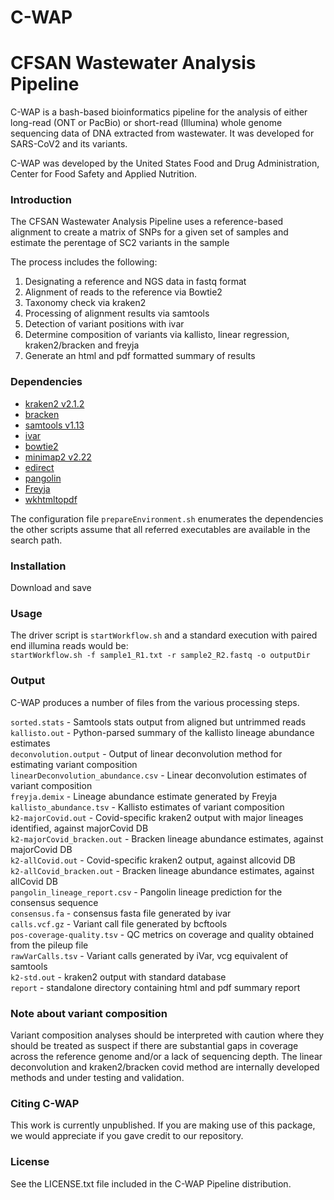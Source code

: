 # C-WAP
# CFSAN Wastewater Analysis Pipeline

C-WAP is a bash-based bioinformatics pipeline for the analysis of either long-read (ONT or PacBio) or short-read (Illumina) whole genome sequencing
data of DNA extracted from wastewater. It was developed for SARS-CoV2 and its variants.

C-WAP was developed by the United States Food and Drug Administration, Center for Food Safety and Applied Nutrition.


### Introduction

The CFSAN Wastewater Analysis Pipeline uses a reference-based alignment to create a matrix of
SNPs for a given set of samples and estimate the perentage of SC2 variants in the sample 

The process includes the following:
1. Designating a reference and NGS data in fastq format
2. Alignment of reads to the reference via Bowtie2
3. Taxonomy check via kraken2
4. Processing of alignment results via samtools
5. Detection of variant positions with ivar
6. Determine composition of variants via kallisto, linear regression, kraken2/bracken and freyja
7. Generate an html and pdf formatted summary of results

### Dependencies

* [kraken2 v2.1.2 ](https://github.com/DerrickWood/kraken2)
* [bracken](https://github.com/jenniferlu717/Bracken)
* [samtools v1.13 ](https://github.com/samtools/)
* [ivar](https://github.com/andersen-lab/ivar)
* [bowtie2](http://bowtie-bio.sourceforge.net/bowtie2/manual.shtml)
* [minimap2 v2.22](https://github.com/lh3/minimap2)
* [edirect](https://www.ncbi.nlm.nih.gov/books/NBK179288/)
* [pangolin](https://github.com/cov-lineages/pangolin)
* [Freyja](https://github.com/andersen-lab/Freyja)
* [wkhtmltopdf](https://github.com/wkhtmltopdf)

The configuration file `prepareEnvironment.sh` enumerates the 
dependencies the other scripts assume that all referred
executables are available in the search path. 

### Installation

Download and save

### Usage 

The driver script is `startWorkflow.sh` and a standard execution with paired end illumina reads would be:  
`startWorkflow.sh -f sample1_R1.txt -r sample2_R2.fastq -o outputDir`

### Output

C-WAP produces a number of files from the various processing steps.  

`sorted.stats` - Samtools stats output from aligned but untrimmed reads  
`kallisto.out` - Python-parsed summary of the kallisto lineage abundance estimates  
`deconvolution.output` - Output of linear deconvolution method for estimating variant composition  
`linearDeconvolution_abundance.csv` - Linear deconvolution estimates of variant composition  
`freyja.demix` - Lineage abundance estimate generated by Freyja  
`kallisto_abundance.tsv` - Kallisto estimates of variant composition  
`k2-majorCovid.out` - Covid-specific kraken2 output with major lineages identified, against majorCovid DB  
`k2-majorCovid_bracken.out` - Bracken lineage abundance estimates, against majorCovid DB  
`k2-allCovid.out` - Covid-specific kraken2 output, against allcovid DB  
`k2-allCovid_bracken.out` - Bracken lineage abundance estimates, against allCovid DB  
`pangolin_lineage_report.csv` - Pangolin lineage prediction for the consensus sequence  
`consensus.fa` - consensus fasta file generated by ivar  
`calls.vcf.gz` - Variant call file generated by bcftools  
`pos-coverage-quality.tsv` - QC metrics on coverage and quality obtained from the pileup file  
`rawVarCalls.tsv` - Variant calls generated by iVar, vcg equivalent of samtools  
`k2-std.out` - kraken2 output with standard database  
`report` - standalone directory containing html and pdf summary report  

### Note about variant composition

Variant composition analyses should be interpreted with caution where they should be treated as suspect if there are substantial gaps in coverage across the reference genome and/or a lack of sequencing depth.  The linear deconvolution and kraken2/bracken covid method are internally developed methods and under testing and validation.  

### Citing C-WAP
This work is currently unpublished. If you are making use of this package, 
we would appreciate if you gave credit to our repository. 

### License

See the LICENSE.txt file included in the C-WAP Pipeline distribution.


